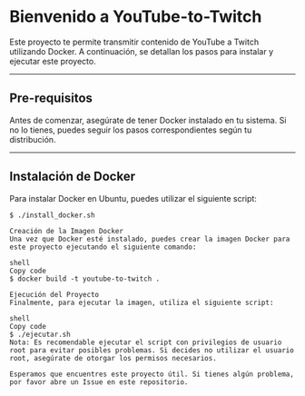 # Bienvenido a YouTube-to-Twitch 

Este proyecto te permite transmitir contenido de YouTube a Twitch utilizando Docker. A continuación, se detallan los pasos para instalar y ejecutar este proyecto.

---

## Pre-requisitos

Antes de comenzar, asegúrate de tener Docker instalado en tu sistema. Si no lo tienes, puedes seguir los pasos correspondientes según tu distribución. 

---

## Instalación de Docker 

Para instalar Docker en Ubuntu, puedes utilizar el siguiente script: 

```shell
$ ./install_docker.sh

Creación de la Imagen Docker
Una vez que Docker esté instalado, puedes crear la imagen Docker para este proyecto ejecutando el siguiente comando:

shell
Copy code
$ docker build -t youtube-to-twitch .

Ejecución del Proyecto
Finalmente, para ejecutar la imagen, utiliza el siguiente script:

shell
Copy code
$ ./ejecutar.sh
Nota: Es recomendable ejecutar el script con privilegios de usuario root para evitar posibles problemas. Si decides no utilizar el usuario root, asegúrate de otorgar los permisos necesarios.

Esperamos que encuentres este proyecto útil. Si tienes algún problema, por favor abre un Issue en este repositorio.
